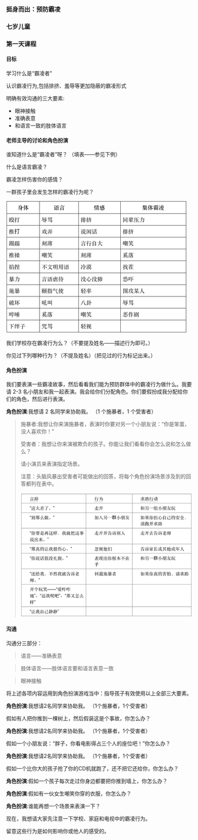### 挺身而出：预防霸凌

### 七岁儿童

### 第一天课程

#### 目标

学习什么是“霸凌者”

认识霸凌行为,包括排挤、羞辱等更加隐蔽的霸凌形式

明确有效沟通的三大要素:

* 眼神接触
* 准确表意
* 和语言一致的肢体语言

#### 老师主导的讨论和角色扮演

谁知道什么是“霸凌者”呀？ （填表——参见下例）

什么是语言霸凌？

霸凌怎样伤害你的感情？

一群孩子里会发生怎样的霸凌行为呢？

![](/assets/QQ20160724-3.png)

我们学校存在霸凌行为么？（不要提及姓名——描述行为即可。）

你见过下列哪种行为？（不提及姓名）（把见过的行为标记出来。）

#### 角色扮演

我们要表演一些霸凌故事，然后看看我们能为预防群体中的霸凌行为做什么。我要请 2-3 名小朋友和我一起表演。我会给你们分配角色。你们要假扮成我分配给你们的角色，然后进行表演。

**角色扮演**:我想请 2 名同学来协助我。 （1 个施暴者，1 个受害者）

> 施暴者:我想让你来演施暴者，表演时你要对另一个小朋友说：“你是笨蛋，没人喜欢你！”
> 
> 受害者：我想让你来演被欺负的孩子。你能让我们看看你会怎么说和怎么做么？
> 
> 请小演员来表演指定场景。
> 
> 注意：头脑风暴出受害者可能做出的回答，将每个角色扮演场景涉及到的回答都列在表中。
> 
> ![](/assets/QQ20160724-4.png)

#### 沟通

沟通分三部分： 

> 语言——准确表意 

> 肢体语言——肢体语言要和语言表意一致 

> 眼神接触 

将上述各项内容运用到角色扮演游戏当中：指导孩子有效使用以上全部三大要素。

**角色扮演**:我想请2名同学来协助我。 （1个施暴者，1个受害者） 

 假如有人把你推到一棵树上，然后假装这是个事故，你怎么办？

**角色扮演**:我想请2名同学来协助我。 （1个施暴者，1个受害者）

 假如一个小朋友说：“胖子，你看电影得占三个人的座位吧！”你怎么办？

**角色扮演**:我想请2名同学来协助我。 （1个施暴者，1个受害者）

 假如一个比你大的孩子抢了你的CD机就跑了，还不把它还给你，你怎么办？

**角色扮演**:假如一个孩子每次走过你身边都要把你推到墙上，你怎么办？

**角色扮演**:假如有一伙女生嘲笑你穿的衣服，你怎么办？

**角色扮演**:谁能再想一个场景来表演一下？

现在，我想请大家先注意一下学校、家庭和电视中的霸凌行为。

留意这些行为是如何影响你或他人的感受的。
